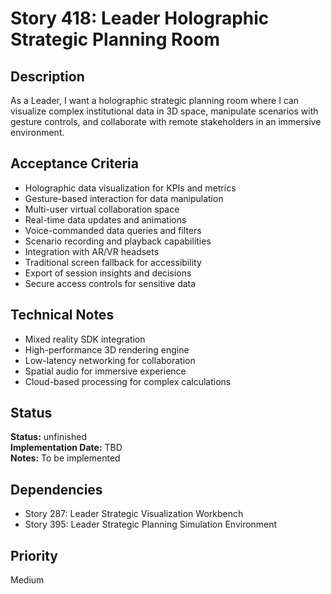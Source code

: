 # Story 418: Leader Holographic Strategic Planning Room

## Description
As a Leader, I want a holographic strategic planning room where I can visualize complex institutional data in 3D space, manipulate scenarios with gesture controls, and collaborate with remote stakeholders in an immersive environment.

## Acceptance Criteria
- Holographic data visualization for KPIs and metrics
- Gesture-based interaction for data manipulation
- Multi-user virtual collaboration space
- Real-time data updates and animations
- Voice-commanded data queries and filters
- Scenario recording and playback capabilities
- Integration with AR/VR headsets
- Traditional screen fallback for accessibility
- Export of session insights and decisions
- Secure access controls for sensitive data

## Technical Notes
- Mixed reality SDK integration
- High-performance 3D rendering engine
- Low-latency networking for collaboration
- Spatial audio for immersive experience
- Cloud-based processing for complex calculations


## Status
**Status:** unfinished  
**Implementation Date:** TBD  
**Notes:** To be implemented
## Dependencies
- Story 287: Leader Strategic Visualization Workbench
- Story 395: Leader Strategic Planning Simulation Environment

## Priority
Medium